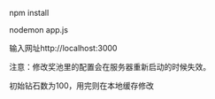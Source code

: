 npm install


nodemon app.js


输入网址http://localhost:3000


注意：修改奖池里的配置会在服务器重新启动的时候失效。


初始钻石数为100，用完则在本地缓存修改